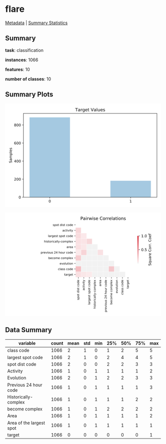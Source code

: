 # flare

[Metadata](metadata.yaml) | [Summary Statistics](summary_stats.csv)

## Summary

**task**: classification

**instances**: 1066

**features**: 10

**number of classes**: 10

## Summary Plots

![Labels](label.svg)

![Corr](corr.svg)

## Data Summary

|	variable	|	count	|	mean	|	std	|	min	|	25%	|	50%	|	75%	|	max|
| --- | --- | --- | --- | --- | --- | --- | --- | --- |
|	class code	|	1066	|	2	|	1	|	0	|	1	|	2	|	5	|	5
|	largest spot code	|	1066	|	2	|	1	|	0	|	2	|	4	|	4	|	5
|	spot dist code	|	1066	|	2	|	0	|	0	|	2	|	2	|	3	|	3
|	Activity	|	1066	|	1	|	0	|	1	|	1	|	1	|	1	|	2
|	Evolution	|	1066	|	2	|	0	|	1	|	2	|	2	|	3	|	3
|	Previous 24 hour code	|	1066	|	1	|	0	|	1	|	1	|	1	|	1	|	3
|	Historically-complex	|	1066	|	1	|	0	|	1	|	1	|	1	|	2	|	2
|	become complex	|	1066	|	1	|	0	|	1	|	2	|	2	|	2	|	2
|	Area	|	1066	|	1	|	0	|	1	|	1	|	1	|	1	|	2
|	Area of the largest spot	|	1066	|	1	|	0	|	1	|	1	|	1	|	1	|	1
|	target	|	1066	|	0	|	0	|	0	|	0	|	0	|	0	|	1
